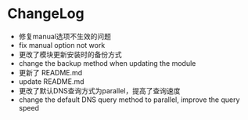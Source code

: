 # ChangeLog
- 修复manual选项不生效的问题
- fix manual option not work
- 更改了模块更新安装时的备份方式
- change the backup method when updating the module
- 更新了 README.md
- update README.md
- 更改了默认DNS查询方式为parallel，提高了查询速度
- change the default DNS query method to parallel, improve the query speed